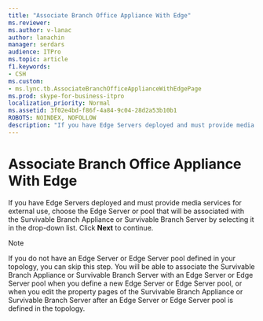```yaml
---
title: "Associate Branch Office Appliance With Edge"
ms.reviewer: 
ms.author: v-lanac
author: lanachin
manager: serdars
audience: ITPro
ms.topic: article
f1.keywords:
- CSH
ms.custom:
- ms.lync.tb.AssociateBranchOfficeApplianceWithEdgePage
ms.prod: skype-for-business-itpro
localization_priority: Normal
ms.assetid: 3f02e4bd-f86f-4a84-9c04-28d2a53b10b1
ROBOTS: NOINDEX, NOFOLLOW
description: "If you have Edge Servers deployed and must provide media services for external use, choose the Edge Server or pool that will be associated with the Survivable Branch Appliance or Survivable Branch Server by selecting it in the drop-down list. Click Next to continue."
---
```


# Associate Branch Office Appliance With Edge
 
If you have Edge Servers deployed and must provide media services for external use, choose the Edge Server or pool that will be associated with the Survivable Branch Appliance or Survivable Branch Server by selecting it in the drop-down list. Click **Next** to continue.
  
> [!NOTE]
> If you do not have an Edge Server or Edge Server pool defined in your topology, you can skip this step. You will be able to associate the Survivable Branch Appliance or Survivable Branch Server with an Edge Server or Edge Server pool when you define a new Edge Server or Edge Server pool, or when you edit the property pages of the Survivable Branch Appliance or Survivable Branch Server after an Edge Server or Edge Server pool is defined in the topology. 
  

